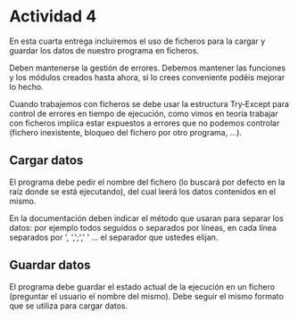 # Actividad 4

En esta cuarta entrega incluiremos el uso de ficheros para la cargar y guardar los datos de nuestro programa en ficheros.

Deben mantenerse la gestión de errores. Debemos mantener las funciones y los módulos creados hasta ahora, si lo crees conveniente podéis mejorar lo hecho.

Cuando trabajemos con ficheros se debe usar la estructura Try‐Except para control de errores en tiempo de ejecución, como vimos en teoría trabajar con ficheros implica estar expuestos a errores que no podemos controlar (fichero inexistente, bloqueo del fichero por otro programa, ...).


## Cargar datos

El programa debe pedir el nombre del fichero (lo buscará por defecto en la raíz donde se está ejecutando), del cual leerá los datos contenidos en el mismo.

En la documentación deben indicar el método que usaran para separar los datos: por ejemplo todos seguidos o separados por líneas, en cada línea separados por ', ',';',' ' ... el separador que ustedes elijan.

## Guardar datos

El programa debe guardar el estado actual de la ejecución en un fichero (preguntar el usuario el nombre del mismo). Debe seguir el mismo formato que se utiliza para cargar datos.
